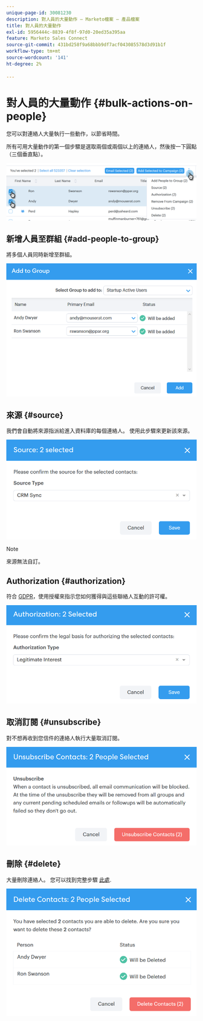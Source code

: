 ```yaml
---
unique-page-id: 30081230
description: 對人員的大量動作 — Marketo檔案 — 產品檔案
title: 對人員的大量動作
exl-id: 5956444c-8839-4f8f-97d0-20ed35a395aa
feature: Marketo Sales Connect
source-git-commit: 431bd258f9a68bbb9df7acf043085578d3d91b1f
workflow-type: tm+mt
source-wordcount: '141'
ht-degree: 2%

---
```


# 對人員的大量動作 {#bulk-actions-on-people}

您可以對連絡人大量執行一些動作，以節省時間。

所有可用大量動作的第一個步驟是選取兩個或兩個以上的連絡人，然後按一下圓點（三個垂直點）。

![](assets/one-3.png)

## 新增人員至群組 {#add-people-to-group}

將多個人員同時新增至群組。

![](assets/add-to-group.png)

## 來源 {#source}

我們會自動將來源指派給進入資料庫的每個連絡人。 使用此步驟來更新該來源。

![](assets/source.png)

>[!NOTE]
>
>來源無法自訂。

## Authorization {#authorization}

符合 [GDPR](https://eugdpr.org/)，使用授權來指示您如何獲得與這些聯絡人互動的許可權。

![](assets/authorization.png)

## 取消訂閱 {#unsubscribe}

對不想再收到您信件的連絡人執行大量取消訂閱。

![](assets/unsubscribe.png)

## 刪除 {#delete}

大量刪除連絡人。 您可以找到完整步驟 [此處](/help/marketo/product-docs/marketo-sales-connect/people/managing-contacts/creating-and-deleting-contacts.md).

![](assets/delete.png)
